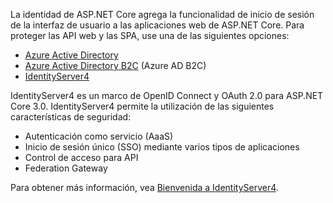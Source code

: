 La identidad de ASP.NET Core agrega la funcionalidad de inicio de sesión de la interfaz de usuario a las aplicaciones web de ASP.NET Core. Para proteger las API web y las SPA, use una de las siguientes opciones:

* [Azure Active Directory](/azure/api-management/api-management-howto-protect-backend-with-aad)
* [Azure Active Directory B2C](/azure/active-directory-b2c/active-directory-b2c-custom-rest-api-netfw) (Azure AD B2C)
* [IdentityServer4](https://identityserver.io)

IdentityServer4 es un marco de OpenID Connect y OAuth 2.0 para ASP.NET Core 3.0. IdentityServer4 permite la utilización de las siguientes características de seguridad:

* Autenticación como servicio (AaaS)
* Inicio de sesión único (SSO) mediante varios tipos de aplicaciones
* Control de acceso para API
* Federation Gateway

Para obtener más información, vea [Bienvenida a IdentityServer4](http://docs.identityserver.io/en/latest/index.html).
